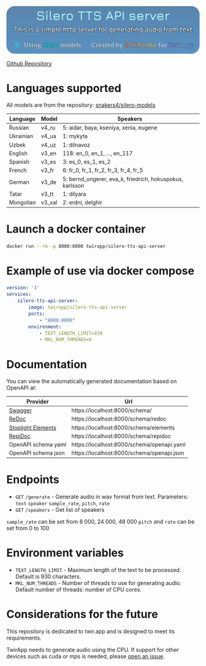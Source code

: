 [![Banner](.github/banner.png)](https://github.com/TwirApp/silero-tts-api-server)

[Github Repository](https://github.com/TwirApp/silero-tts-api-server)

# Languages supported

All models are from the repository: [snakers4/silero-models](https://github.com/snakers4/silero-models)

| Language | Model | Speakers |
|--------|--------|--------|
| Russian | v4_ru | 5: aidar, baya, kseniya, xenia, eugene |
| Ukrainian | v4_ua | 1: mykyta |
| Uzbek | v4_uz | 1: dilnavoz | 
| English | v3_en | 118: en_0, en_1, ..., en_117 |
| Spanish | v3_es | 3: es_0, es_1, es_2 |
| French | v3_fr | 6: fr_0, fr_1, fr_2, fr_3, fr_4, fr_5 | 
| German | v3_de | 5: bernd_ungerer, eva_k, friedrich, hokuspokus, karlsson | 
| Tatar | v3_tt | 1: dilyara | 
| Mongolian | v3_xal | 2: erdni, delghir | 

# Launch a docker container

```bash
docker run --rm -p 8000:8000 twirapp/silero-tts-api-server
```

# Example of use via docker compose

```yml
version: '3'
services:
    silero-tts-api-server:
        image: twirapp/silero-tts-api-server
        ports:
            - "8000:8000"
        environment:
            - TEXT_LENGTH_LIMIT=930
            - MKL_NUM_THREADS=8
```

# Documentation

You can view the automatically generated documentation based on OpenAPI at:

| Provider | Url |
|--------|--------|
| [Swagger](https://swagger.io) | https://localhost:8000/schema/ |
| [ReDoc](https://redocly.com/redoc) | https://localhost:8000/schema/redoc |
| [Stoplight Elements](https://stoplight-site.webflow.io/open-source/elements) | https://localhost:8000/schema/elements |
| [RepiDoc](https://rapidocweb.com) | https://localhost:8000/schema/repidoc |
| OpenAPI schema yaml | https://localhost:8000/schema/openapi.yaml |
| OpenAPI schema json | https://localhost:8000/schema/openapi.json |

# Endpoints

- `GET` `/generate` - Generate audio in wav format from text. Parameters: `text` `speaker` `sample_rate`, `pitch`, `rate`
- `GET` `/speakers` - Get list of speakers

`sample_rate` can be set from 8 000, 24 000, 48 000
`pitch` and `rate` can be set from 0 to 100

# Environment variables

- `TEXT_LENGTH_LIMIT` - Maximum length of the text to be processed. Default is 930 characters.
- `MKL_NUM_THREADS` - Number of threads to use for generating audio. Default number of threads: number of CPU cores.

# Considerations for the future

This repository is dedicated to twir.app and is designed to meet its requirements.

TwirApp needs to generate audio using the CPU. If support for other devices such as cuda or mps is needed, please [open an issue](https://github.com/twirapp/silero-tts-api-server/issues/new?title=Support%20for%20%60cuba%60%20and%20%60mps%60%20devices).
